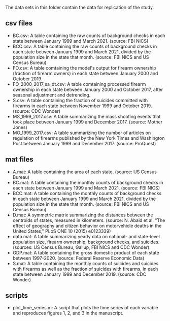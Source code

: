 The data sets in this folder contain the data for replication of the study.


## csv files

- BC.csv: A table containing the raw counts of background checks in each state between January 1999 and March 2021. (source: FBI NICS)
- BCC.csv: A table containing the raw counts of background checks in each state between January 1999 and March 2021, divided by the population size in the state that month. (source: FBI NICS and US Census Bureau)
- FO.csv: A table comtaining the model's output for firearm ownership (fraction of firearm owners) in each state between January 2000 and October 2019.
- FO_2000_2017_sa_dt.csv: A table comtaining processed firearm ownership in each state between January 2000 and October 2017, after seasonal adjustment and detrending.
- S.csv: A table containing the fraction of suicides committed with firearms in each state between November 1999 and October 2019. (source: CDC Wonder)
- MS_1999_2017.csv: A table summarizing the mass shooting events that took place between January 1999 and December 2017. (source: Mother Jones)
- MO_1999_2017.csv: A table summarizing the number of articles on regulation of firearms published by the New York Times and Washington Post between January 1999 and December 2017. (source: ProQuest)


## mat files

- A.mat: A table containing the area of each state. (source: US Census Bureau)
- BC.mat: A table containing the monthly counts of background checks in each state between January 1999 and March 2021. (source: FBI NICS)
- BCC.mat: A table containing the monthly counts of background checks in each state between January 1999 and March 2021, divided by the population size in the state that month. (source: FBI NICS and US Census Bureau)
- D.mat: A symmetric matrix summarizing the distances between the centroids of states, measured in kilometers. (source: N. Abaid et al. "The effect of geography and citizen behavior on motorvehicle deaths in the United States," PLoS ONE 10 (2015) e0123339)
- data.mat: A table summarizing yearly data on national- and state-level population size, firearm ownership, background checks, and suicides. (sources: US Census Bureau, Gallup, FBI NICS and CDC Wonder)
- GDP.mat: A table containing the gross domestic product of each state between 1997-2020. (source: Federal Reserve Economic Data)
- S.mat: A table containing the monthly counts of suicides and suicides with firearms as well as the fraction of suicides with firearms, in each state between January 1999 and December 2019. (source: CDC Wonder)


## scripts

- plot_time_series.m: A script that plots the time series of each variable and reproduces figures 1, 2, and 3 in the manuscript.
